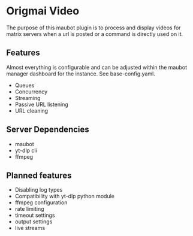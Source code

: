 # Origmai Video

The purpose of this maubot plugin is to process and display videos for matrix servers when a url is posted or a command is directly used on it.

## Features

Almost everything is configurable and can be adjusted within the maubot manager dashboard for the instance.
See base-config.yaml.

- Queues
- Concurrency
- Streaming
- Passive URL listening
- URL cleaning

## Server Dependencies

- maubot
- yt-dlp cli
- ffmpeg

## Planned features

- Disabling log types
- Compatibility with yt-dlp python module
- ffmpeg configuration
- rate limiting
- timeout settings
- output settings
- live streams
